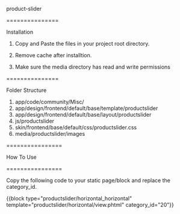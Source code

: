 product-slider

===============

Installation

1) Copy and Paste the files in your project root directory.

2) Remove cache after installtion.

3) Make sure the media directory has read and write permissions

===============

Folder Structure

1) app/code/community/Misc/
2) app/design/frontend/default/base/template/productslider
3) app/design/frontend/default/base/layout/productslider
4) js/productslider
5) skin/frontend/base/default/css/productslider.css
6) media/productslider/images


================

How To Use

================

Copy the following code to your static page/block and replace the category_id.

{{block type="productslider/horizontal_horizontal" template="productslider/horizontal/view.phtml" category_id="20"}}
